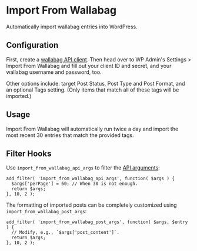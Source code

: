 # Import From Wallabag
Automatically import wallabag entries into WordPress.

## Configuration
First, create a [wallabag API client](https://doc.wallabag.org/en/developer/api/oauth.html). Then head over to WP Admin's Settings > Import From Wallabag and fill out your client ID and secret, and your wallabag username and password, too.

Other options include: target Post Status, Post Type and Post Format, and an optional Tags setting. (Only items that match all of these tags will be imported.)

## Usage
Import From Wallabag will automatically run twice a day and import the most recent 30 entries that match the provided tags.

## Filter Hooks
Use `import_from_wallabag_api_args` to filter the [API arguments](https://app.wallabag.it/api/doc#get--api-entries.{_format}):
```
add_filter( 'import_from_wallabag_api_args', function( $args ) {
  $args['perPage'] = 60; // When 30 is not enough.
  return $args;
}, 10, 2 );
```
The formatting of imported posts can be completely customized using `import_from_wallabag_post_args`:
```
add_filter( 'import_from_wallabag_post_args', function( $args, $entry ) {
  // Modify, e.g., `$args['post_content']`.
  return $args;
}, 10, 2 );
```

